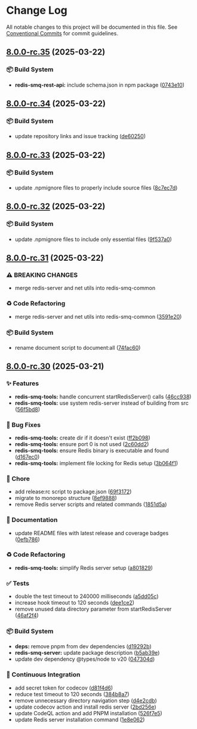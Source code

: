 # Change Log

All notable changes to this project will be documented in this file.
See [Conventional Commits](https://conventionalcommits.org) for commit guidelines.

## [8.0.0-rc.35](https://github.com/weyoss/redis-smq/compare/v8.0.0-rc.34...v8.0.0-rc.35) (2025-03-22)

### 📦‍ Build System

- **redis-smq-rest-api:** include schema.json in npm package ([0743e10](https://github.com/weyoss/redis-smq/commit/0743e10181b710b084d611ea4f33d303421240f8))

## [8.0.0-rc.34](https://github.com/weyoss/redis-smq/compare/v8.0.0-rc.33...v8.0.0-rc.34) (2025-03-22)

### 📦‍ Build System

- update repository links and issue tracking ([de60250](https://github.com/weyoss/redis-smq/commit/de60250675b57213408e8580f90ed43f71856b0f))

## [8.0.0-rc.33](https://github.com/weyoss/redis-smq/compare/v8.0.0-rc.32...v8.0.0-rc.33) (2025-03-22)

### 📦‍ Build System

- update .npmignore files to properly include source files ([8c7ec7d](https://github.com/weyoss/redis-smq/commit/8c7ec7d9d98f51d346167c7d723fd4d78705430b))

## [8.0.0-rc.32](https://github.com/weyoss/redis-smq/compare/v8.0.0-rc.31...v8.0.0-rc.32) (2025-03-22)

### 📦‍ Build System

- update .npmignore files to include only essential files ([9f537a0](https://github.com/weyoss/redis-smq/commit/9f537a06e1bebfacc1204698c6f3f15afcf768e3))

## [8.0.0-rc.31](https://github.com/weyoss/redis-smq/compare/v8.0.0-rc.30...v8.0.0-rc.31) (2025-03-22)

### ⚠ BREAKING CHANGES

- merge redis-server and net utils into redis-smq-common

### ♻️ Code Refactoring

- merge redis-server and net utils into redis-smq-common ([3591e20](https://github.com/weyoss/redis-smq/commit/3591e2060dec07ed05d13dba7b3a6154b5bc8057))

### 📦‍ Build System

- rename document script to document:all ([74fac60](https://github.com/weyoss/redis-smq/commit/74fac6016f175b108b7a3288a8c0bc28732d4c95))

## [8.0.0-rc.30](https://github.com/weyoss/redis-smq/compare/v8.0.0-rc.29...v8.0.0-rc.30) (2025-03-21)

### ✨ Features

- **redis-smq-tools:** handle concurrent startRedisServer() calls ([46cc938](https://github.com/weyoss/redis-smq/commit/46cc9387bc85770352910217a9a1e6743248baed))
- **redis-smq-tools:** use system redis-server instead of building from src ([56f5bd8](https://github.com/weyoss/redis-smq/commit/56f5bd8bb2053ef7f607a63d5b3fd23d6053a4ca))

### 🐛 Bug Fixes

- **redis-smq-tools:** create dir if it doesn't exist ([ff2b098](https://github.com/weyoss/redis-smq/commit/ff2b09807ccf30f96dfd3d513b4b0677235e5674))
- **redis-smq-tools:** ensure port 0 is not used ([2c60dd2](https://github.com/weyoss/redis-smq/commit/2c60dd2450ba71566b83184ded3c81100a26fdc1))
- **redis-smq-tools:** ensure Redis binary is executable and found ([d167ec0](https://github.com/weyoss/redis-smq/commit/d167ec0d053e64f3332bdeff9d618d2420abf127))
- **redis-smq-tools:** implement file locking for Redis setup ([3b064f1](https://github.com/weyoss/redis-smq/commit/3b064f1629ea173d3bafabf32fa1ab6aed0f4707))

### 🚀 Chore

- add release:rc script to package.json ([69f3172](https://github.com/weyoss/redis-smq/commit/69f317213cbe0ce1ca5c72c1693713614c46532d))
- migrate to monorepo structure ([8ef9888](https://github.com/weyoss/redis-smq/commit/8ef988862cedd84eddbd3e4eb5e2f50d575fe30f))
- remove Redis server scripts and related commands ([1851d5a](https://github.com/weyoss/redis-smq/commit/1851d5a008fbc21a17b44af03fc68318edf609c1))

### 📝 Documentation

- update README files with latest release and coverage badges ([0efb786](https://github.com/weyoss/redis-smq/commit/0efb7863a58bf8b2ec43cfe5b46b016c9a40b0fe))

### ♻️ Code Refactoring

- **redis-smq-tools:** simplify Redis server setup ([a801829](https://github.com/weyoss/redis-smq/commit/a801829d55a64aa101fcd5a85d8a7b535fab1180))

### ✅ Tests

- double the test timeout to 240000 milliseconds ([a5dd05c](https://github.com/weyoss/redis-smq/commit/a5dd05c997c522263a9fc036f1c3ec3c644081e4))
- increase hook timeout to 120 seconds ([dee1ce2](https://github.com/weyoss/redis-smq/commit/dee1ce224c5e7de58e62f0f8074deab06540657b))
- remove unused data directory parameter from startRedisServer ([46af2f4](https://github.com/weyoss/redis-smq/commit/46af2f40585cc4387a070f3d6c76d95d12a84ba7))

### 📦‍ Build System

- **deps:** remove pnpm from dev dependencies ([d19292b](https://github.com/weyoss/redis-smq/commit/d19292b7a1e8f54c63449fe9e7d3fe32eb19adab))
- **redis-smq-server:** update package description ([b5ab39e](https://github.com/weyoss/redis-smq/commit/b5ab39e0a59cddde8476320c53d3b12412c6ec29))
- update dev dependency @types/node to v20 ([047304d](https://github.com/weyoss/redis-smq/commit/047304de8615c277574bb517f6038929e544e28b))

### 👷 Continuous Integration

- add secret token for codecov ([d81f4d6](https://github.com/weyoss/redis-smq/commit/d81f4d62c12dbc765b64a420244ee0b552d66f84))
- reduce test timeout to 120 seconds ([384b8a7](https://github.com/weyoss/redis-smq/commit/384b8a707941c57ae0f554927489da1134594ad5))
- remove unnecessary directory navigation step ([d4e2cdb](https://github.com/weyoss/redis-smq/commit/d4e2cdb0100351593f2c66f6ea1daf020c9e038f))
- update codecov action and install redis server ([2bd256e](https://github.com/weyoss/redis-smq/commit/2bd256e907a14acda19ec9adf2cc78cb9e9b7b99))
- update CodeQL action and add PNPM installation ([526f7e5](https://github.com/weyoss/redis-smq/commit/526f7e505b04b7cd9b83c70202bda39c14152282))
- update Redis server installation command ([1e8e062](https://github.com/weyoss/redis-smq/commit/1e8e06239b4b9b203734ab3ce8b1501d0a872b83))
